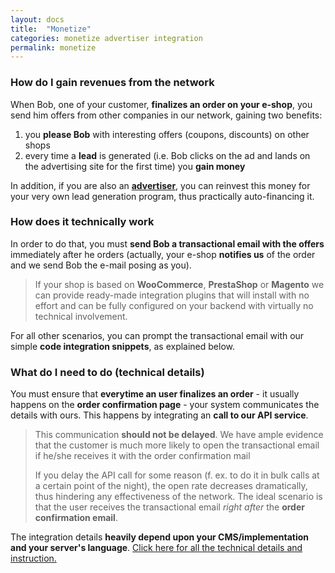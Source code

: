 ```yaml
---
layout: docs
title:  "Monetize"
categories: monetize advertiser integration
permalink: monetize
---
```

### How do I gain revenues from the network

When Bob, one of your customer, **finalizes an order on your e-shop**, you send him offers from other companies in our network, gaining two benefits:

1. you **please Bob** with interesting offers (coupons, discounts) on other shops
2. every time a **lead** is generated (i.e. Bob clicks on the ad and lands on the advertising site for the first time) you **gain money**

In addition, if you are also an [**advertiser**](/engage), you can reinvest this money for your very own lead generation program, thus practically auto-financing it.

### How does it technically work

In order to do that, you must **send Bob a transactional email with the offers** immediately after he orders (actually, your e-shop **notifies us** of the order and we send Bob the e-mail posing as you).

> If your shop is based on **WooCommerce**, **PrestaShop** or **Magento** we can provide ready-made integration plugins that will install with no effort and can be fully configured on your backend with virtually no technical involvement.

For all other scenarios, you can prompt the transactional email with our simple **code integration snippets**, as explained below.

### What do I need to do (technical details)

You must ensure that **everytime an user finalizes an order** - it usually happens on the **order confirmation page** - your system communicates the details with ours.
This happens by integrating an **call to our API service**.

> This communication **should not be delayed**. We have ample evidence that the customer is much more likely to open the transactional email if he/she receives it with the order confirmation mail
>
> If you delay the API call for some reason (f. ex. to do it in bulk calls at a certain point of the night), the open rate decreases dramatically, thus hindering any effectiveness of the network. The ideal scenario is that the user receives the transactional email *right after* the **order confirmation email**.

The integration details **heavily depend upon your CMS/implementation and your server's language**. [Click here for all the technical details and instruction.](/mail-touchpoints)
